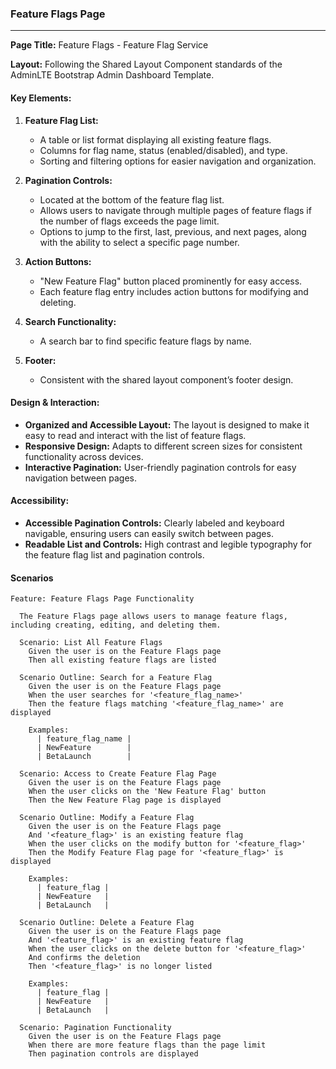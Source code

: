 ### Feature Flags Page

---

**Page Title:** Feature Flags - Feature Flag Service

**Layout:** Following the Shared Layout Component standards of the AdminLTE Bootstrap Admin Dashboard Template.

#### Key Elements:

1. **Feature Flag List:**
   - A table or list format displaying all existing feature flags.
   - Columns for flag name, status (enabled/disabled), and type.
   - Sorting and filtering options for easier navigation and organization.

2. **Pagination Controls:**
   - Located at the bottom of the feature flag list.
   - Allows users to navigate through multiple pages of feature flags if the number of flags exceeds the page limit.
   - Options to jump to the first, last, previous, and next pages, along with the ability to select a specific page number.

3. **Action Buttons:**
   - "New Feature Flag" button placed prominently for easy access.
   - Each feature flag entry includes action buttons for modifying and deleting.

4. **Search Functionality:**
   - A search bar to find specific feature flags by name.

5. **Footer:**
   - Consistent with the shared layout component’s footer design.

#### Design & Interaction:

- **Organized and Accessible Layout:** The layout is designed to make it easy to read and interact with the list of feature flags.
- **Responsive Design:** Adapts to different screen sizes for consistent functionality across devices.
- **Interactive Pagination:** User-friendly pagination controls for easy navigation between pages.

#### Accessibility:

- **Accessible Pagination Controls:** Clearly labeled and keyboard navigable, ensuring users can easily switch between pages.
- **Readable List and Controls:** High contrast and legible typography for the feature flag list and pagination controls.

#### Scenarios

``` gherkin
Feature: Feature Flags Page Functionality

  The Feature Flags page allows users to manage feature flags, including creating, editing, and deleting them.

  Scenario: List All Feature Flags
    Given the user is on the Feature Flags page
    Then all existing feature flags are listed

  Scenario Outline: Search for a Feature Flag
    Given the user is on the Feature Flags page
    When the user searches for '<feature_flag_name>'
    Then the feature flags matching '<feature_flag_name>' are displayed

    Examples:
      | feature_flag_name |
      | NewFeature        |
      | BetaLaunch        |

  Scenario: Access to Create Feature Flag Page
    Given the user is on the Feature Flags page
    When the user clicks on the 'New Feature Flag' button
    Then the New Feature Flag page is displayed

  Scenario Outline: Modify a Feature Flag
    Given the user is on the Feature Flags page
    And '<feature_flag>' is an existing feature flag
    When the user clicks on the modify button for '<feature_flag>'
    Then the Modify Feature Flag page for '<feature_flag>' is displayed

    Examples:
      | feature_flag |
      | NewFeature   |
      | BetaLaunch   |

  Scenario Outline: Delete a Feature Flag
    Given the user is on the Feature Flags page
    And '<feature_flag>' is an existing feature flag
    When the user clicks on the delete button for '<feature_flag>'
    And confirms the deletion
    Then '<feature_flag>' is no longer listed

    Examples:
      | feature_flag |
      | NewFeature   |
      | BetaLaunch   |

  Scenario: Pagination Functionality
    Given the user is on the Feature Flags page
    When there are more feature flags than the page limit
    Then pagination controls are displayed

```